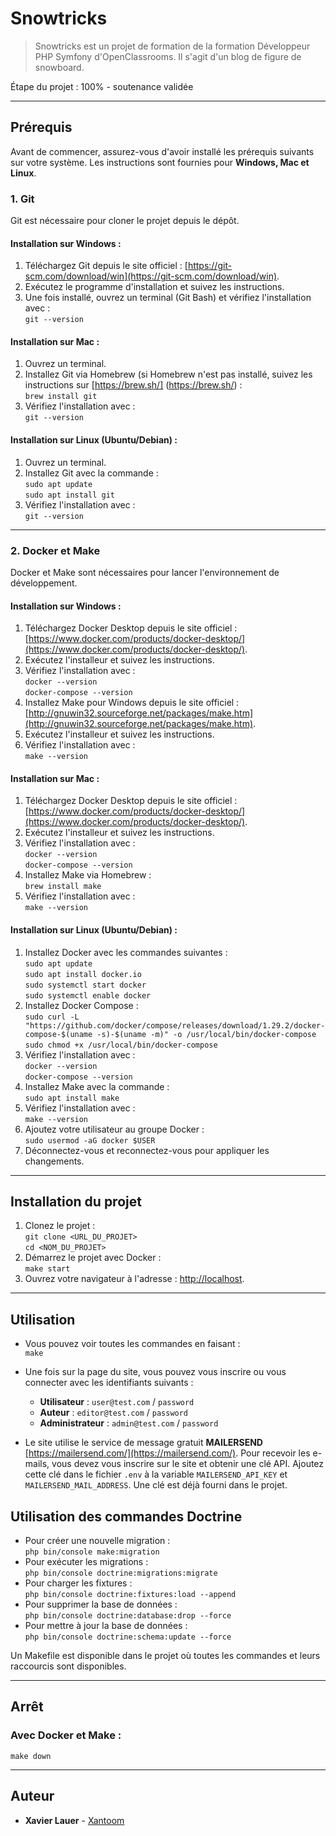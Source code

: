 # Snowtricks

> Snowtricks est un projet de formation de la formation Développeur PHP Symfony d'OpenClassrooms. Il s'agit d'un blog de figure de snowboard.

Étape du projet : 100% - soutenance validée

---

## Prérequis

Avant de commencer, assurez-vous d'avoir installé les prérequis suivants sur votre système. Les instructions sont fournies pour **Windows, Mac et Linux**.

### 1. **Git**

Git est nécessaire pour cloner le projet depuis le dépôt.

#### Installation sur **Windows** :
1. Téléchargez Git depuis le site officiel : [https://git-scm.com/download/win](https://git-scm.com/download/win).
2. Exécutez le programme d'installation et suivez les instructions.
3. Une fois installé, ouvrez un terminal (Git Bash) et vérifiez l'installation avec :\
   ```git --version```

#### Installation sur **Mac** :
1. Ouvrez un terminal.
2. Installez Git via Homebrew (si Homebrew n'est pas installé, suivez les instructions sur [https://brew.sh/]
(https://brew.sh/) :\
   ```brew install git```
3. Vérifiez l'installation avec :\
   ```git --version```

#### Installation sur **Linux** (Ubuntu/Debian) :
1. Ouvrez un terminal.
2. Installez Git avec la commande :\
   ```sudo apt update```\
   ```sudo apt install git```
3. Vérifiez l'installation avec :\
   ```git --version```

---

### 2. **Docker et Make**

Docker et Make sont nécessaires pour lancer l'environnement de développement.

#### Installation sur **Windows** :
1. Téléchargez Docker Desktop depuis le site officiel : [https://www.docker.com/products/docker-desktop/](https://www.docker.com/products/docker-desktop/).
2. Exécutez l'installeur et suivez les instructions.
3. Vérifiez l'installation avec :\
   ```docker --version```\
   ```docker-compose --version```
4. Installez Make pour Windows depuis le site officiel : [http://gnuwin32.sourceforge.net/packages/make.htm](http://gnuwin32.sourceforge.net/packages/make.htm).
5. Exécutez l'installeur et suivez les instructions.
6. Vérifiez l'installation avec :\
   ```make --version```

#### Installation sur **Mac** :
1. Téléchargez Docker Desktop depuis le site officiel : [https://www.docker.com/products/docker-desktop/](https://www.docker.com/products/docker-desktop/).
2. Exécutez l'installeur et suivez les instructions.
3. Vérifiez l'installation avec :\
   ```docker --version```\
   ```docker-compose --version```
4. Installez Make via Homebrew :\
   ```brew install make```
5. Vérifiez l'installation avec :\
   ```make --version```

#### Installation sur **Linux** (Ubuntu/Debian) :
1. Installez Docker avec les commandes suivantes :\
   ```sudo apt update```\
   ```sudo apt install docker.io```\
   ```sudo systemctl start docker```\
   ```sudo systemctl enable docker```
2. Installez Docker Compose :\
   ```sudo curl -L "https://github.com/docker/compose/releases/download/1.29.2/docker-compose-$(uname -s)-$(uname -m)" -o /usr/local/bin/docker-compose```\
   ```sudo chmod +x /usr/local/bin/docker-compose```
3. Vérifiez l'installation avec :\
   ```docker --version```\
   ```docker-compose --version```
4. Installez Make avec la commande :\
   ```sudo apt install make```
5. Vérifiez l'installation avec :\
   ```make --version```
6. Ajoutez votre utilisateur au groupe Docker :\
   ```sudo usermod -aG docker $USER```
7. Déconnectez-vous et reconnectez-vous pour appliquer les changements.

---

## Installation du projet

1. Clonez le projet :\
   ```git clone <URL_DU_PROJET>```\
   ```cd <NOM_DU_PROJET>```
2. Démarrez le projet avec Docker :\
   ```make start```
3. Ouvrez votre navigateur à l'adresse : [http://localhost](http://localhost).

---

## Utilisation

- Vous pouvez voir toutes les commandes en faisant :\
  ```make```

- Une fois sur la page du site, vous pouvez vous inscrire ou vous connecter avec les identifiants suivants :
	- **Utilisateur** : `user@test.com` / `password`
	- **Auteur** : `editor@test.com` / `password`
	- **Administrateur** : `admin@test.com` / `password`
- Le site utilise le service de message gratuit **MAILERSEND** [https://mailersend.com/](https://mailersend.com/). Pour recevoir les e-mails, vous devez vous inscrire sur le site et obtenir une clé API. Ajoutez cette clé dans le fichier `.env` à la variable `MAILERSEND_API_KEY` et `MAILERSEND_MAIL_ADDRESS`. Une clé est déjà fourni dans le projet.

## Utilisation des commandes Doctrine

- Pour créer une nouvelle migration :\
  ```php bin/console make:migration```
- Pour exécuter les migrations :\
  ```php bin/console doctrine:migrations:migrate```
- Pour charger les fixtures :\
  ```php bin/console doctrine:fixtures:load --append```
- Pour supprimer la base de données :\
  ```php bin/console doctrine:database:drop --force```
- Pour mettre à jour la base de données :\
  ```php bin/console doctrine:schema:update --force```

Un Makefile est disponible dans le projet où toutes les commandes et leurs raccourcis sont disponibles.

---

## Arrêt

### Avec Docker et Make :
```make down```

---

## Auteur

* **Xavier Lauer** - [Xantoom](https://github.com/Xantoom)
